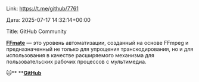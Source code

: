 Link: https://t.me/github/7761

Дата: 2025-07-17 14:32:14+00:00

Title: GitHub Community

[**FFmate**](https://github.com/welovemedia/ffmate) — это уровень автоматизации, созданный на основе FFmpeg и предназначенный не только для упрощения транскодирования, но и для использования в качестве расширяемого механизма для пользовательских рабочих процессов с мультимедиа.

🐱** **[**GitHub**](https://t.me/+3xphzXTayGE1NDVi)

